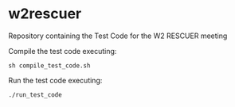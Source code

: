 # w2rescuer
Repository containing the Test Code for the W2 RESCUER meeting

Compile the test code executing:

``` 
sh compile_test_code.sh
``` 

Run the test code executing:

``` 
./run_test_code
``` 
